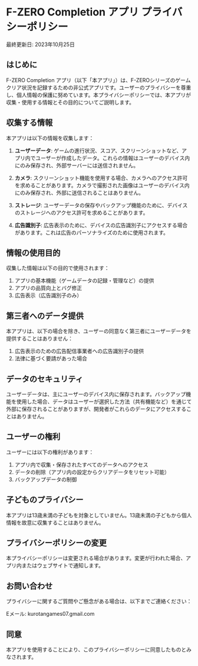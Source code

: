 # F-ZERO Completion アプリ プライバシーポリシー

最終更新日: 2023年10月25日

## はじめに

F-ZERO Completion アプリ（以下「本アプリ」）は、F-ZEROシリーズのゲームクリア状況を記録するための非公式アプリです。ユーザーのプライバシーを尊重し、個人情報の保護に努めています。本プライバシーポリシーでは、本アプリが収集・使用する情報とその目的についてご説明します。

## 収集する情報

本アプリは以下の情報を収集します：

1. **ユーザーデータ**: ゲームの進行状況、スコア、スクリーンショットなど、アプリ内でユーザーが作成したデータ。これらの情報はユーザーのデバイス内にのみ保存され、外部サーバーには送信されません。

2. **カメラ**: スクリーンショット機能を使用する場合、カメラへのアクセス許可を求めることがあります。カメラで撮影された画像はユーザーのデバイス内にのみ保存され、外部に送信されることはありません。

3. **ストレージ**: ユーザーデータの保存やバックアップ機能のために、デバイスのストレージへのアクセス許可を求めることがあります。

4. **広告識別子**: 広告表示のために、デバイスの広告識別子にアクセスする場合があります。これは広告のパーソナライズのために使用されます。

## 情報の使用目的

収集した情報は以下の目的で使用されます：

1. アプリの基本機能（ゲームデータの記録・管理など）の提供
2. アプリの品質向上とバグ修正
3. 広告表示（広告識別子のみ）

## 第三者へのデータ提供

本アプリは、以下の場合を除き、ユーザーの同意なく第三者にユーザーデータを提供することはありません：

1. 広告表示のための広告配信事業者への広告識別子の提供
2. 法律に基づく要請があった場合

## データのセキュリティ

ユーザーデータは、主にユーザーのデバイス内に保存されます。バックアップ機能を使用した場合、データはユーザーが選択した方法（共有機能など）を通じて外部に保存されることがありますが、開発者がこれらのデータにアクセスすることはありません。

## ユーザーの権利

ユーザーには以下の権利があります：

1. アプリ内で収集・保存されたすべてのデータへのアクセス
2. データの削除（アプリ内の設定からクリアデータをリセット可能）
3. バックアップデータの制御

## 子どものプライバシー

本アプリは13歳未満の子どもを対象としていません。13歳未満の子どもから個人情報を故意に収集することはありません。

## プライバシーポリシーの変更

本プライバシーポリシーは変更される場合があります。変更が行われた場合、アプリ内またはウェブサイトで通知します。

## お問い合わせ

プライバシーに関するご質問やご懸念がある場合は、以下までご連絡ください：

Eメール: kurotangames07.gmail.com

## 同意

本アプリを使用することにより、このプライバシーポリシーに同意したものとみなされます。 